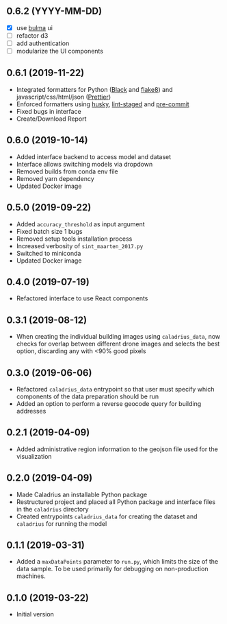 0.6.2 (YYYY-MM-DD)
------------------
- [x] use [bulma](https://bulma.io/) ui
- [ ] refactor d3
- [ ] add authentication
- [ ] modularize the UI components

0.6.1 (2019-11-22)
------------------
- Integrated formatters for Python ([Black](https://black.readthedocs.io/en/stable/) and [flake8](https://gitlab.com/pycqa/flake8)) and javascript/css/html/json ([Prettier](https://prettier.io/))
- Enforced formatters using [husky](https://github.com/typicode/husky), [lint-staged](https://github.com/okonet/lint-staged) and [pre-commit](https://pre-commit.com/)
- Fixed bugs in interface
- Create/Download Report

0.6.0 (2019-10-14)
------------------
- Added interface backend to access model and dataset
- Interface allows switching models via dropdown
- Removed builds from conda env file
- Removed yarn dependency
- Updated Docker image

0.5.0 (2019-09-22)
------------------
- Added `accuracy_threshold` as input argument
- Fixed batch size 1 bugs
- Removed setup tools installation process
- Increased verbosity of `sint_maarten_2017.py`
- Switched to miniconda
- Updated Docker image

0.4.0 (2019-07-19)
------------------
- Refactored interface to use React components

0.3.1 (2019-08-12)
------------------
- When creating the individual building images using `caladrius_data`,
  now checks for overlap between different drone images and selects the
  best option, discarding any with <90% good pixels

0.3.0 (2019-06-06)
------------------
- Refactored `caladrius_data` entrypoint so that user must specify which
  components of the data preparation should be run
- Added an option to perform a reverse geocode query for building addresses

0.2.1 (2019-04-09)
------------------
- Added administrative region information to the geojson file used for the visualization

0.2.0 (2019-04-09)
------------------
- Made Caladrius an installable Python package
- Restructured project and placed all Python package and interface files
  in the `caladrius` directory
- Created entrypoints `caladrius_data` for creating the dataset
  and `caladrius` for running the model

0.1.1 (2019-03-31)
------------------
- Added a `maxDataPoints` parameter to `run.py`, which limits the size of the
  data sample. To be used primarily for debugging on non-production machines.

0.1.0 (2019-03-22)
------------------
- Initial version
